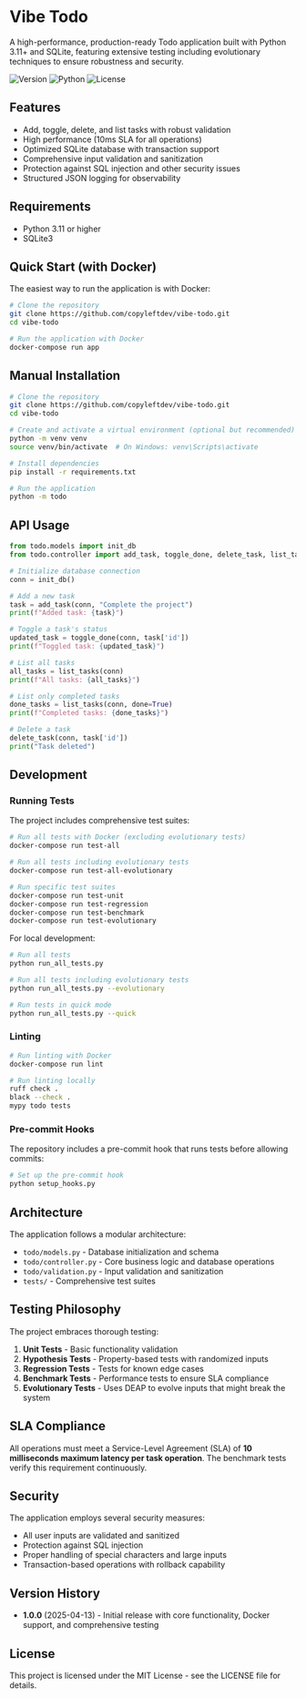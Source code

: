 # Vibe Todo

A high-performance, production-ready Todo application built with Python 3.11+ and SQLite, featuring extensive testing including evolutionary techniques to ensure robustness and security.

![Version](https://img.shields.io/badge/version-1.0.0-blue.svg)
![Python](https://img.shields.io/badge/python-3.11+-blue.svg)
![License](https://img.shields.io/badge/license-MIT-green.svg)

## Features

- Add, toggle, delete, and list tasks with robust validation
- High performance (10ms SLA for all operations)
- Optimized SQLite database with transaction support
- Comprehensive input validation and sanitization
- Protection against SQL injection and other security issues
- Structured JSON logging for observability

## Requirements

- Python 3.11 or higher
- SQLite3

## Quick Start (with Docker)

The easiest way to run the application is with Docker:

```bash
# Clone the repository
git clone https://github.com/copyleftdev/vibe-todo.git
cd vibe-todo

# Run the application with Docker
docker-compose run app
```

## Manual Installation

```bash
# Clone the repository
git clone https://github.com/copyleftdev/vibe-todo.git
cd vibe-todo

# Create and activate a virtual environment (optional but recommended)
python -m venv venv
source venv/bin/activate  # On Windows: venv\Scripts\activate

# Install dependencies
pip install -r requirements.txt

# Run the application
python -m todo
```

## API Usage

```python
from todo.models import init_db
from todo.controller import add_task, toggle_done, delete_task, list_tasks

# Initialize database connection
conn = init_db()

# Add a new task
task = add_task(conn, "Complete the project")
print(f"Added task: {task}")

# Toggle a task's status
updated_task = toggle_done(conn, task['id'])
print(f"Toggled task: {updated_task}")

# List all tasks
all_tasks = list_tasks(conn)
print(f"All tasks: {all_tasks}")

# List only completed tasks
done_tasks = list_tasks(conn, done=True)
print(f"Completed tasks: {done_tasks}")

# Delete a task
delete_task(conn, task['id'])
print("Task deleted")
```

## Development

### Running Tests

The project includes comprehensive test suites:

```bash
# Run all tests with Docker (excluding evolutionary tests)
docker-compose run test-all

# Run all tests including evolutionary tests
docker-compose run test-all-evolutionary

# Run specific test suites
docker-compose run test-unit
docker-compose run test-regression
docker-compose run test-benchmark
docker-compose run test-evolutionary
```

For local development:

```bash
# Run all tests
python run_all_tests.py

# Run all tests including evolutionary tests
python run_all_tests.py --evolutionary

# Run tests in quick mode
python run_all_tests.py --quick
```

### Linting

```bash
# Run linting with Docker
docker-compose run lint

# Run linting locally
ruff check .
black --check .
mypy todo tests
```

### Pre-commit Hooks

The repository includes a pre-commit hook that runs tests before allowing commits:

```bash
# Set up the pre-commit hook
python setup_hooks.py
```

## Architecture

The application follows a modular architecture:

- `todo/models.py` - Database initialization and schema
- `todo/controller.py` - Core business logic and database operations
- `todo/validation.py` - Input validation and sanitization
- `tests/` - Comprehensive test suites

## Testing Philosophy

The project embraces thorough testing:

1. **Unit Tests** - Basic functionality validation
2. **Hypothesis Tests** - Property-based tests with randomized inputs
3. **Regression Tests** - Tests for known edge cases
4. **Benchmark Tests** - Performance tests to ensure SLA compliance
5. **Evolutionary Tests** - Uses DEAP to evolve inputs that might break the system

## SLA Compliance

All operations must meet a Service-Level Agreement (SLA) of **10 milliseconds maximum latency per task operation**. The benchmark tests verify this requirement continuously.

## Security

The application employs several security measures:

- All user inputs are validated and sanitized
- Protection against SQL injection
- Proper handling of special characters and large inputs
- Transaction-based operations with rollback capability

## Version History

- **1.0.0** (2025-04-13) - Initial release with core functionality, Docker support, and comprehensive testing

## License

This project is licensed under the MIT License - see the LICENSE file for details.
